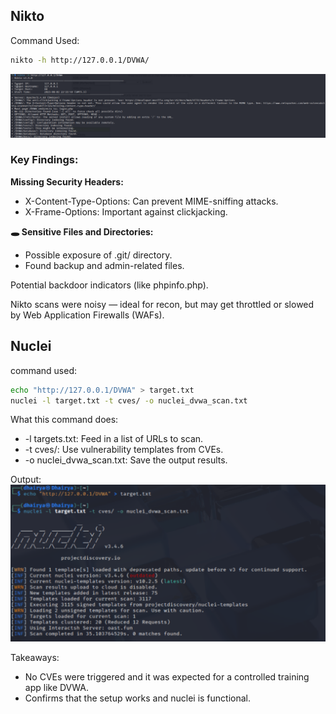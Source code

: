 ## Nikto
Command Used:
```bash
nikto -h http://127.0.0.1/DVWA/
```
![Nikto basic scan output](/Day-4-notes/Screenshots/Nikto-h-output.png)

### Key Findings:

**Missing Security Headers:**
- X-Content-Type-Options: Can prevent MIME-sniffing attacks.
- X-Frame-Options: Important against clickjacking.

**🕳️ Sensitive Files and Directories:**
- Possible exposure of .git/ directory.
- Found backup and admin-related files.

Potential backdoor indicators (like phpinfo.php).

Nikto scans were noisy — ideal for recon, but may get throttled or slowed by Web Application Firewalls (WAFs).

## Nuclei

command used:
```bash
echo "http://127.0.0.1/DVWA" > target.txt
nuclei -l target.txt -t cves/ -o nuclei_dvwa_scan.txt
```
What this command does:
- -l targets.txt: Feed in a list of URLs to scan.
- -t cves/: Use vulnerability templates from CVEs.
- -o nuclei_dvwa_scan.txt: Save the output results.

Output:
![Nuclei CVEs Output](/Day-4-notes/Screenshots/Nuclei-CVEs-output.png)

Takeaways:
- No CVEs were triggered and it was expected for a controlled training app like DVWA.
- Confirms that the setup works and nuclei is functional.
